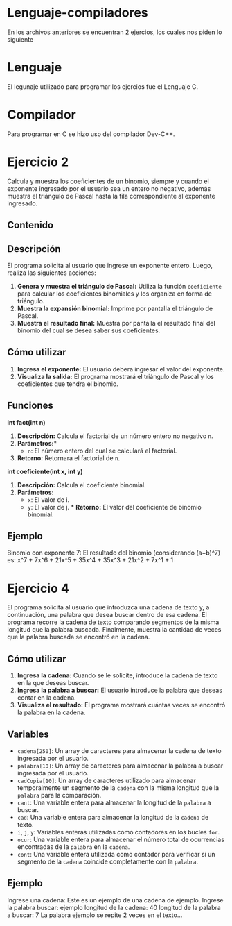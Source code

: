 # Lenguaje-compiladores
En los archivos anteriores se encuentran 2 ejercios, los cuales nos piden lo siguiente

# Lenguaje
El legunaje utilizado para programar los ejercios fue el Lenguaje C. 

# Compilador
Para programar en C se hizo uso del compilador Dev-C++.

# Ejercicio 2
Calcula y muestra los coeficientes de un binomio, siempre y cuando el exponente ingresado por el usuario sea un entero no negativo, además muestra el triángulo de Pascal hasta la fila correspondiente al exponente ingresado.

## Contenido

## Descripción

El programa solicita al usuario que ingrese un exponente entero. Luego, realiza las siguientes acciones:

1.  **Genera y muestra el triángulo de Pascal:** Utiliza la función `coeficiente` para calcular los coeficientes binomiales y los organiza en forma de triángulo.
2.  **Muestra la expansión binomial:** Imprime por pantalla el triángulo de Pascal.
3.  **Muestra el resultado final:** Muestra por pantalla el resultado final del binomio del cual se desea saber sus coeficientes.

## Cómo utilizar

1.  **Ingresa el exponente:** El usuario debera ingresar el valor del exponente.
2.  **Visualiza la salida:** El programa mostrará el triángulo de Pascal y los coeficientes que tendra el binomio.

## Funciones

  **int fact(int n)**
  1. **Descripción:** Calcula el factorial de un número entero no negativo `n`.
  2. **Parámetros:***
     - `n`: El número entero del cual se calculará el factorial.
  4. **Retorno:** Retornara el factorial de `n`.

  **int coeficiente(int x, int y)**
  1. **Descripción:** Calcula el coeficiente binomial.
  2. **Parámetros:**
        - `x`: El valor de i.
        - `y`: El valor de j.
    * **Retorno:** El valor del coeficiente de binomio binomial.

## Ejemplo
Binomio con exponente 7: 
El resultado del binomio (considerando (a+b)^7) es:
x^7 + 7x^6 + 21x^5 + 35x^4 + 35x^3 + 21x^2 + 7x^1 + 1

# Ejercicio 4
El programa solicita al usuario que introduzca una cadena de texto y, a continuación, una palabra que desea buscar dentro de esa cadena. El programa recorre la cadena de texto comparando segmentos de la misma longitud que la palabra buscada. Finalmente, muestra la cantidad de veces que la palabra buscada se encontró en la cadena.

## Cómo utilizar

1.  **Ingresa la cadena:** Cuando se le solicite, introduce la cadena de texto en la que deseas buscar. 
2.  **Ingresa la palabra a buscar:** El usuario introduce la palabra que deseas contar en la cadena.
3.  **Visualiza el resultado:** El programa mostrará cuántas veces se encontró la palabra en la cadena.

## Variables

* `cadena[250]`: Un array de caracteres para almacenar la cadena de texto ingresada por el usuario.
* `palabra[10]`: Un array de caracteres para almacenar la palabra a buscar ingresada por el usuario.
* `cadCopia[10]`: Un array de caracteres utilizado para almacenar temporalmente un segmento de la `cadena` con la misma longitud que la `palabra` para la comparación.
* `cant`: Una variable entera para almacenar la longitud de la `palabra` a buscar.
* `cad`: Una variable entera para almacenar la longitud de la `cadena` de texto.
* `i`, `j`, `y`: Variables enteras utilizadas como contadores en los bucles `for`.
* `ocur`: Una variable entera para almacenar el número total de ocurrencias encontradas de la `palabra` en la `cadena`.
* `cont`: Una variable entera utilizada como contador para verificar si un segmento de la `cadena` coincide completamente con la `palabra`.

## Ejemplo
Ingrese una cadena: Este es un ejemplo de una cadena de ejemplo.
Ingrese la palabra buscar: ejemplo
longitud de la cadena: 40
longitud de la palabra a buscar: 7
La palabra ejemplo se repite 2 veces en el texto...



